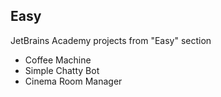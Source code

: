 ## Easy
JetBrains Academy projects from "Easy" section

* Coffee Machine
* Simple Chatty Bot
* Cinema Room Manager
